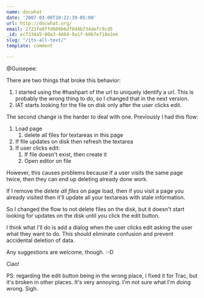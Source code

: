 ```yaml
---
name: docwhat
date: '2007-03-08T10:22:39-05:00'
url: http://docwhat.org/
email: 2721fe8ffd609b6df0d4b734defc9cd5
_id: ecf334a5-00a3-4664-9a1f-b9b7e718e2ee
slug: "/its-all-text/"
template: comment

---
```


@Guisepee: 

There are two things that broke this behavior:
<ol>
  <li>I started using the #hashpart of the url to uniquely identify a url.  This is probably the wrong thing to do, so I changed that in the next version.</li>
  <li>IAT starts looking for the file on disk only after the user clicks edit.</li>
</ol>

The second change is the harder to deal with one.  Previously I had this flow:

<ol>
  <li>Load page
  <ol>
    <li>delete all files for textareas in this page</li>
  </ol>
  </li>
  <li>If file updates on disk then refresh the textarea</li>
  <li>If user clicks edit:
  <ol>
    <li>If file doesn't exist, then create it</li>
    <li>Open editor on file</li>
  </ol>
  </li>
</ol>

However, this causes problems because if a user visits the same page twice, then they can end up deleting already done work.

If I remove the <em>delete all files</em> on page load, then if you visit a page you already visited then it'll update all your textareas with stale information.

So I changed the flow to not delete files on the disk, but it doesn't start looking for updates on the disk until you click the edit button.

I think what I'll do is add a dialog when the user clicks edit asking the user what they want to do.  This should eliminate confusion and prevent accidental deletion of data.

Any suggestions are welcome, though. :-D

Ciao!

PS: regarding the edit button being in the wrong place, I fixed it for Trac, but it's broken in other places.  It's very annoying. I'm not sure what I'm doing wrong.  Sigh.

